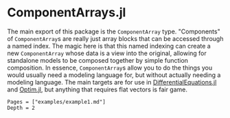 # ComponentArrays.jl

The main export of this package is the `ComponentArray` type. "Components" of `ComponentArray`s
are really just array blocks that can be accessed through a named index. The magic here is
that this named indexing can create a new `ComponentArray` whose data is a view into the original,
allowing for standalone models to be composed together by simple function composition. In
essence, `ComponentArray`s allow you to do the things you would usually need a modeling
language for, but without actually needing a modeling language. The main targets are for use
in [DifferentialEquations.jl](https://github.com/SciML/DifferentialEquations.jl) and
[Optim.jl](https://github.com/JuliaNLSolvers/Optim.jl), but anything that requires
flat vectors is fair game.


```@contents
Pages = ["examples/example1.md"]
Depth = 2
```

